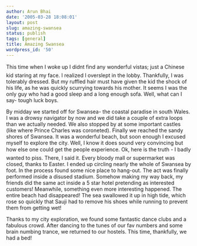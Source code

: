 ```yaml
---
author: Arun Bhai
date: '2005-03-28 18:08:01'
layout: post
slug: amazing-swansea
status: publish
tags: [general]
title: Amazing Swansea
wordpress_id: '50'
---
```


This time when I woke up I didnt find any wonderful vistas; just a Chinese kid staring at my face. I realized I overslept in the lobby. Thankfully, I was tolerably dressed. But my ruffled hair must have given the kid the shock of his life, as he was quickly scurrying towards his mother. It seems I was the only guy who had a good sleep and a long enough sofa. Well, what can I say- tough luck boys.

By midday we started off for Swansea- the coastal paradise in south Wales.  I was a drowsy navigator by now and we did take a couple of extra loops than we actually needed. We also stopped by at some important castles (like where Prince Charles was coroneted). Finally we reached the sandy shores of Swansea. It was a wonderful beach, but soon enough I excused myself to explore the city. Well, I know it does sound very convincing but how else one could get the people experience. Ok, here is the truth - I badly wanted to piss.  There, I said it. Every bloody mall or supermarket was closed, thanks to Easter. I ended up circling nearly the whole of Swansea by foot. In the process found some nice place to hang-out. The act was finally performed inside a disused stadium. Somehow making my way back, my friends did the same act inside a 5 star hotel pretending as interested customers! Meanwhile, something even more interesting happened. The entire beach had disappeared! The sea swallowed it up in high tide, which rose so quickly that Sauji had to remove his shoes while running to prevent them from getting wet!

Thanks to my city exploration, we found some fantastic dance clubs and a fabulous crowd. After dancing to the tunes of our fav numbers and some brain numbing trance, we returned to our hostels. This time, thankfully, we had a bed!<!--5cbf7ec04b7e292f2c2e2430e4437c61--><!--4305aab76b39f1df68f691c63cf4cfaf-->
